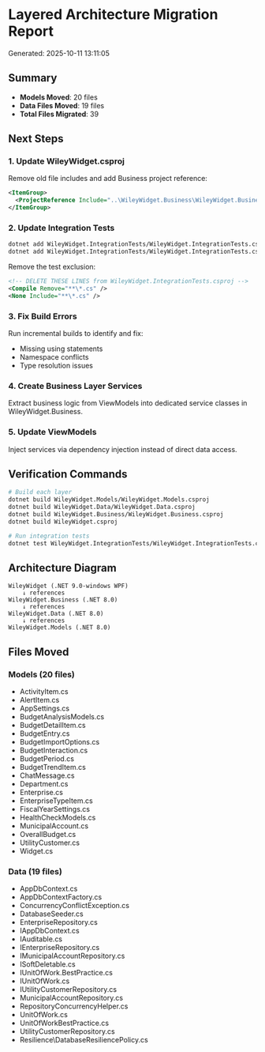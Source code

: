 # Layered Architecture Migration Report
Generated: 2025-10-11 13:11:05

## Summary
- **Models Moved**: 20 files
- **Data Files Moved**: 19 files
- **Total Files Migrated**: 39

## Next Steps

### 1. Update WileyWidget.csproj
Remove old file includes and add Business project reference:
```xml
<ItemGroup>
  <ProjectReference Include="..\WileyWidget.Business\WileyWidget.Business.csproj" />
</ItemGroup>
```

### 2. Update Integration Tests
```bash
dotnet add WileyWidget.IntegrationTests/WileyWidget.IntegrationTests.csproj reference WileyWidget.Data/WileyWidget.Data.csproj
dotnet add WileyWidget.IntegrationTests/WileyWidget.IntegrationTests.csproj reference WileyWidget.Models/WileyWidget.Models.csproj
```

Remove the test exclusion:
```xml
<!-- DELETE THESE LINES from WileyWidget.IntegrationTests.csproj -->
<Compile Remove="**\*.cs" />
<None Include="**\*.cs" />
```

### 3. Fix Build Errors
Run incremental builds to identify and fix:
- Missing using statements
- Namespace conflicts
- Type resolution issues

### 4. Create Business Layer Services
Extract business logic from ViewModels into dedicated service classes in WileyWidget.Business.

### 5. Update ViewModels
Inject services via dependency injection instead of direct data access.

## Verification Commands
```bash
# Build each layer
dotnet build WileyWidget.Models/WileyWidget.Models.csproj
dotnet build WileyWidget.Data/WileyWidget.Data.csproj
dotnet build WileyWidget.Business/WileyWidget.Business.csproj
dotnet build WileyWidget.csproj

# Run integration tests
dotnet test WileyWidget.IntegrationTests/WileyWidget.IntegrationTests.csproj
```

## Architecture Diagram
```
WileyWidget (.NET 9.0-windows WPF)
    ↓ references
WileyWidget.Business (.NET 8.0)
    ↓ references
WileyWidget.Data (.NET 8.0)
    ↓ references
WileyWidget.Models (.NET 8.0)
```

## Files Moved

### Models (20 files)
- ActivityItem.cs
- AlertItem.cs
- AppSettings.cs
- BudgetAnalysisModels.cs
- BudgetDetailItem.cs
- BudgetEntry.cs
- BudgetImportOptions.cs
- BudgetInteraction.cs
- BudgetPeriod.cs
- BudgetTrendItem.cs
- ChatMessage.cs
- Department.cs
- Enterprise.cs
- EnterpriseTypeItem.cs
- FiscalYearSettings.cs
- HealthCheckModels.cs
- MunicipalAccount.cs
- OverallBudget.cs
- UtilityCustomer.cs
- Widget.cs


### Data (19 files)
- AppDbContext.cs
- AppDbContextFactory.cs
- ConcurrencyConflictException.cs
- DatabaseSeeder.cs
- EnterpriseRepository.cs
- IAppDbContext.cs
- IAuditable.cs
- IEnterpriseRepository.cs
- IMunicipalAccountRepository.cs
- ISoftDeletable.cs
- IUnitOfWork.BestPractice.cs
- IUnitOfWork.cs
- IUtilityCustomerRepository.cs
- MunicipalAccountRepository.cs
- RepositoryConcurrencyHelper.cs
- UnitOfWork.cs
- UnitOfWorkBestPractice.cs
- UtilityCustomerRepository.cs
- Resilience\DatabaseResiliencePolicy.cs

